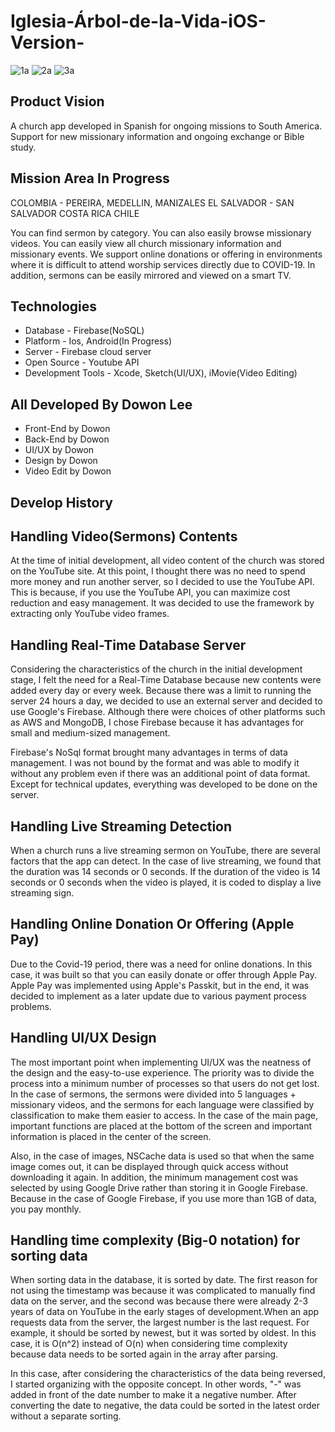 # Iglesia-Árbol-de-la-Vida-iOS-Version-

![1a](https://user-images.githubusercontent.com/25316124/119910949-53c4c900-bf26-11eb-80e7-c0a1826cb291.jpg)
![2a](https://user-images.githubusercontent.com/25316124/119910950-53c4c900-bf26-11eb-9a4b-2c4b65bbbc8e.jpg)
![3a](https://user-images.githubusercontent.com/25316124/119910951-53c4c900-bf26-11eb-8033-8699002eade3.jpg)


## Product Vision
A church app developed in Spanish for ongoing missions to South America. Support for new missionary information and ongoing exchange or Bible study.

## Mission Area In Progress
COLOMBIA - PEREIRA, MEDELLIN, MANIZALES
EL SALVADOR - SAN SALVADOR
COSTA RICA
CHILE

You can find sermon by category. You can also easily browse missionary videos. You can easily view all church missionary information and missionary events. We support online donations or offering in environments where it is difficult to attend worship services directly due to COVID-19. In addition, sermons can be easily mirrored and viewed on a smart TV.

## Technologies
- Database - Firebase(NoSQL)
- Platform - Ios, Android(In Progress)
- Server - Firebase cloud server
- Open Source - Youtube API
- Development Tools - Xcode, Sketch(UI/UX), iMovie(Video Editing)

## All Developed By Dowon Lee
- Front-End by Dowon
- Back-End by Dowon
- UI/UX by Dowon
- Design by Dowon
- Video Edit by Dowon

## Develop History

## Handling Video(Sermons) Contents

At the time of initial development, all video content of the church was stored on the YouTube site.  At this point, I thought there was no need to spend more money and run another server, so I decided to use the YouTube API.  This is because, if you use the YouTube API, you can maximize cost reduction and easy management.  It was decided to use the framework by extracting only YouTube video frames.

## Handling Real-Time Database Server

Considering the characteristics of the church in the initial development stage, I felt the need for a Real-Time Database because new contents were added every day or every week.  Because there was a limit to running the server 24 hours a day, we decided to use an external server and decided to use Google's Firebase.  Although there were choices of other platforms such as AWS and MongoDB, I chose Firebase because it has advantages for small and medium-sized management.  

Firebase's NoSql format brought many advantages in terms of data management. I was not bound by the format and was able to modify it without any problem even if there was an additional point of data format.  Except for technical updates, everything was developed to be done on the server.

## Handling Live Streaming Detection

When a church runs a live streaming sermon on YouTube, there are several factors that the app can detect.  In the case of live streaming, we found that the duration was 14 seconds or 0 seconds.  If the duration of the video is 14 seconds or 0 seconds when the video is played, it is coded to display a live streaming sign.

## Handling Online Donation Or Offering (Apple Pay)

Due to the Covid-19 period, there was a need for online donations. In this case, it was built so that you can easily donate or offer through Apple Pay. Apple Pay was implemented using Apple's Passkit, but in the end, it was decided to implement as a later update due to various payment process problems.

## Handling UI/UX Design

The most important point when implementing UI/UX was the neatness of the design and the easy-to-use experience. The priority was to divide the process into a minimum number of processes so that users do not get lost.  In the case of sermons, the sermons were divided into 5 languages + missionary videos, and the sermons for each language were classified by classification to make them easier to access.  In the case of the main page, important functions are placed at the bottom of the screen and important information is placed in the center of the screen.  

Also, in the case of images, NSCache data is used so that when the same image comes out, it can be displayed through quick access without downloading it again.  In addition, the minimum management cost was selected by using Google Drive rather than storing it in Google Firebase. Because in the case of Google Firebase, if you use more than 1GB of data, you pay monthly.

## Handling time complexity (Big-0 notation) for sorting data 

When sorting data in the database, it is sorted by date. The first reason for not using the timestamp was because it was complicated to manually find data on the server, and the second was because there were already 2-3 years of data on YouTube in the early stages of development.When an app requests data from the server, the largest number is the last request. For example, it should be sorted by newest, but it was sorted by oldest. In this case, it is O(n^2) instead of O(n) when considering time complexity because data needs to be sorted again in the array after parsing.  

In this case, after considering the characteristics of the data being reversed, I started organizing with the opposite concept. In other words, "-" was added in front of the date number to make it a negative number. After converting the date to negative, the data could be sorted in the latest order without a separate sorting.

